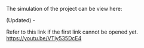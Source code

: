 The simulation of the project can be view here:

(Updated) -

Refer to this link if the first link cannot be opened yet.
https://youtu.be/VTiy535DcE4 
